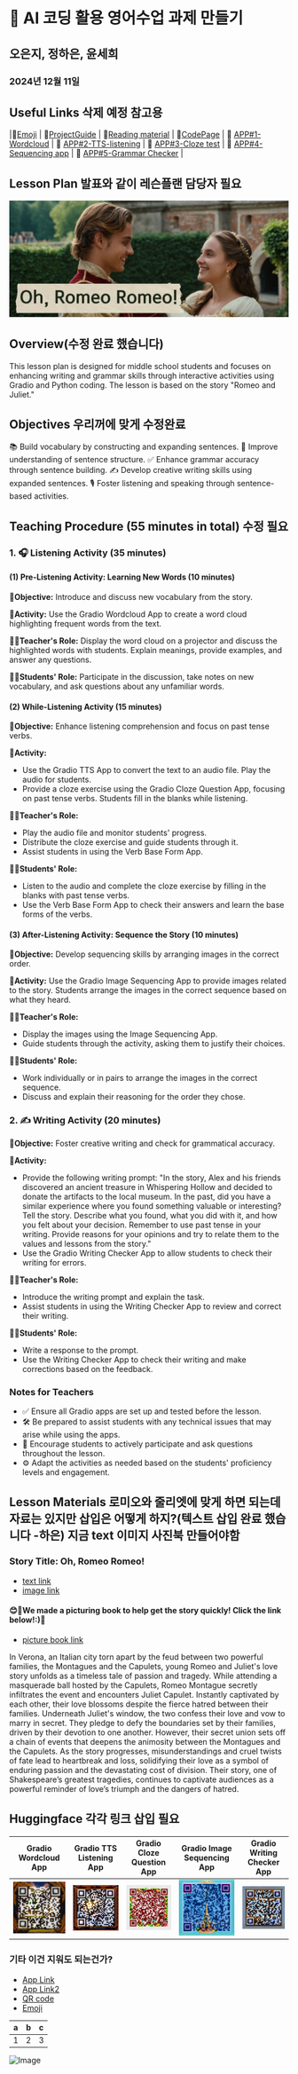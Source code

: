 # 💞 AI 코딩 활용 영어수업 과제 만들기 
## 오은지, 정하은, 윤세희
### 2024년 12월 11일

## Useful Links 삭제 예정 참고용 
|💠[Emoji](https://gist.github.com/rxaviers/7360908) | 💠[ProjectGuide](https://github.com/MK316/Spring2024/blob/main/DLTESOL/project/README.md) | 💠[Reading material](https://raw.githubusercontent.com/MK316/Spring2024/main/DLTESOL/project/story02.txt) | 💠[CodePage](https://github.com/ShieldEdu/G4-finalproject/blob/main/FPG04.ipynb) | 💠 [APP#1-Wordcloud](https://huggingface.co/spaces/teatwots/wordcloud) | 💠 [APP#2-TTS-listening](https://huggingface.co/spaces/englissi/gstesolfinallistening) | 💠 [APP#3-Cloze test](https://huggingface.co/spaces/englissi/gstesolclozetest) | 💠 [APP#4-Sequencing app](https://huggingface.co/spaces/teatwots/sequencing) | 💠 [APP#5-Grammar Checker](https://huggingface.co/spaces/teatwots/grammarchecking)  | 

## Lesson Plan 발표와 같이 레슨플랜 담당자 필요 
![Final Banner](https://github.com/5eunji/Final-project-G3/blob/main/Oh%2C%20Romeo%20Romeo!.png)

## Overview(수정 완료 했습니다)
This lesson plan is designed for middle school students and focuses on enhancing writing and grammar skills through interactive activities using Gradio and Python coding. The lesson is based on the story "Romeo and Juliet."

## Objectives 우리꺼에 맞게 수정완료 
📚 Build vocabulary by constructing and expanding sentences.
🧠 Improve understanding of sentence structure.
✅ Enhance grammar accuracy through sentence building.
✍️ Develop creative writing skills using expanded sentences.
🎙️ Foster listening and speaking through sentence-based activities.


## Teaching Procedure (55 minutes in total)  수정 필요 

### 1. 🎧 Listening Activity (35 minutes)

#### (1) Pre-Listening Activity: Learning New Words (10 minutes)

**🎯Objective:** Introduce and discuss new vocabulary from the story.

**📱Activity:** Use the Gradio Wordcloud App to create a word cloud highlighting frequent words from the text.

**👨‍🏫Teacher's Role:** Display the word cloud on a projector and discuss the highlighted words with students. Explain meanings, provide examples, and answer any questions.

**👦👧Students' Role:** Participate in the discussion, take notes on new vocabulary, and ask questions about any unfamiliar words.

#### (2) While-Listening Activity (15 minutes)

**🎯Objective:** Enhance listening comprehension and focus on past tense verbs.

**📱Activity:**
- Use the Gradio TTS App to convert the text to an audio file. Play the audio for students.
- Provide a cloze exercise using the Gradio Cloze Question App, focusing on past tense verbs. Students fill in the blanks while listening.

**👨‍🏫Teacher's Role:**
- Play the audio file and monitor students' progress.
- Distribute the cloze exercise and guide students through it.
- Assist students in using the Verb Base Form App.

**👦👧Students' Role:**
- Listen to the audio and complete the cloze exercise by filling in the blanks with past tense verbs.
- Use the Verb Base Form App to check their answers and learn the base forms of the verbs.

#### (3) After-Listening Activity: Sequence the Story (10 minutes)

**🎯Objective:** Develop sequencing skills by arranging images in the correct order.

**📱Activity:** Use the Gradio Image Sequencing App to provide images related to the story. Students arrange the images in the correct sequence based on what they heard.

**👨‍🏫Teacher's Role:**
- Display the images using the Image Sequencing App.
- Guide students through the activity, asking them to justify their choices.

**👦👧Students' Role:**
- Work individually or in pairs to arrange the images in the correct sequence.
- Discuss and explain their reasoning for the order they chose.

### 2. ✍️ Writing Activity (20 minutes)

**🎯Objective:** Foster creative writing and check for grammatical accuracy.

**📱Activity:**
- Provide the following writing prompt: "In the story, Alex and his friends discovered an ancient treasure in Whispering Hollow and decided to donate the artifacts to the local museum. In the past, did you have a similar experience where you found something valuable or interesting? Tell the story. Describe what you found, what you did with it, and how you felt about your decision. Remember to use past tense in your writing. Provide reasons for your opinions and try to relate them to the values and lessons from the story."
- Use the Gradio Writing Checker App to allow students to check their writing for errors.

**👨‍🏫Teacher's Role:**
- Introduce the writing prompt and explain the task.
- Assist students in using the Writing Checker App to review and correct their writing.

**👦👧Students' Role:**
- Write a response to the prompt.
- Use the Writing Checker App to check their writing and make corrections based on the feedback.

### Notes for Teachers

- ✅ Ensure all Gradio apps are set up and tested before the lesson.
- 🛠️ Be prepared to assist students with any technical issues that may arise while using the apps.
- 💬 Encourage students to actively participate and ask questions throughout the lesson.
- ⚙️ Adapt the activities as needed based on the students' proficiency levels and engagement.

## Lesson Materials 로미오와 줄리엣에 맞게 하면 되는데 자료는 있지만 삽입은 어떻게 하지?(텍스트 삽입 완료 했습니다 -하은) 지금 text 이미지 사진북 만들어야함 

### Story Title: Oh, Romeo Romeo! 
+ [text link](https://github.com/5eunji/Final-project-G3/blob/main/Oh%2C%20Romeo%20Romeo_text!.txt)
+ [image link](https://github.com/MK316/Spring2024/blob/main/DLTESOL/project/Story02.png)

#### :blush::blue_book:We made a picturing book to help get the story quickly! Click the link below!:)📙
+ [picture book link](https://www.childbook.ai/book/s/the-guardians-secret-spgd)

**<Synopsis>**
In Verona, an Italian city torn apart by the feud between two powerful families, the Montagues and the Capulets, young Romeo and Juliet's love story unfolds as a timeless tale of passion and tragedy. While attending a masquerade ball hosted by the Capulets, Romeo Montague secretly infiltrates the event and encounters Juliet Capulet. Instantly captivated by each other, their love blossoms despite the fierce hatred between their families. Underneath Juliet's window, the two confess their love and vow to marry in secret. They pledge to defy the boundaries set by their families, driven by their devotion to one another. However, their secret union sets off a chain of events that deepens the animosity between the Montagues and the Capulets. As the story progresses, misunderstandings and cruel twists of fate lead to heartbreak and loss, solidifying their love as a symbol of enduring passion and the devastating cost of division. Their story, one of Shakespeare’s greatest tragedies, continues to captivate audiences as a powerful reminder of love’s triumph and the dangers of hatred.


## Huggingface  각각 링크 삽입 필요

<div align=center>
   
| Gradio Wordcloud App | Gradio TTS Listening App | Gradio Cloze Question App | Gradio Image Sequencing App | Gradio Writing Checker App |
|:--:|:--:|:--:|:--:|:--:|
|<a href="https://huggingface.co/spaces/teatwots/wordcloud"> <img src="https://github.com/ShieldEdu/G4-finalproject/blob/main/Images/1.png" alt="wordcloud"> </a>|<a href="https://huggingface.co/spaces/englissi/gstesolfinallistening"> <img src="https://github.com/ShieldEdu/G4-finalproject/blob/main/Images/2.png" alt="tts_app"> </a>|<a href="https://huggingface.co/spaces/englissi/gstesolclozetest"> <img src="https://github.com/ShieldEdu/G4-finalproject/blob/main/Images/3-1.png" alt="cloze_question_app"> </a>|<a href="https://huggingface.co/spaces/teatwots/sequencing"> <img src="https://github.com/ShieldEdu/G4-finalproject/blob/main/Images/4-1.png" alt="image_sequencing_app"> </a>|<a href="https://huggingface.co/spaces/teatwots/grammarchecking"> <img src="https://github.com/ShieldEdu/G4-finalproject/blob/main/Images/5-1.png" alt="writing_checker_app"> </a>|
</div>

### 기타 이건 지워도 되는건가?
+ [App Link](https://huggingface.co/spaces/ejun123/ReadAloud)
+ [App Link2](https://ejun123-ReadAloud.hf.space)
+ [QR code](https://mrkim21.github.io/appfolder/qrcode.html)
+ [Emoji](https://gist.github.com/rxaviers/7360908)

|a|b|c|
|--|--|--|
|1|2|3|

![Image](https://github.com/junkyuhufs/HUFSworkshop/raw/main/data/tiger.jpg)
